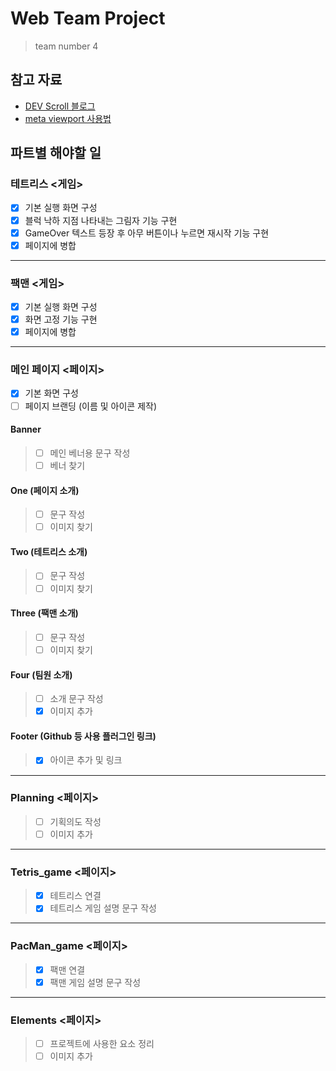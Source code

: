 # Web Team Project
> team number 4
  
## 참고 자료
* [DEV Scroll 블로그](https://inpa.tistory.com/)
* [meta viewport 사용법](https://aboooks.tistory.com/352)

## 파트별 해야할 일
### 테트리스 <게임>
- [X] 기본 실행 화면 구성
- [X] 블럭 낙하 지점 나타내는 그림자 기능 구현
- [x] GameOver 텍스트 등장 후 아무 버튼이나 누르면 재시작 기능 구현
- [x] 페이지에 병합
---

### 팩맨 <게임>
- [X] 기본 실행 화면 구성
- [X] 화면 고정 기능 구현
- [x] 페이지에 병합
---

### 메인 페이지 <페이지>
- [X] 기본 화면 구성
- [ ] 페이지 브랜딩 (이름 및 아이콘 제작)
#### Banner
> - [ ] 메인 베너용 문구 작성
> - [ ] 베너 찾기
#### One (페이지 소개)
> - [ ] 문구 작성
> - [ ] 이미지 찾기
#### Two (테트리스 소개)
> - [ ] 문구 작성
> - [ ] 이미지 찾기
#### Three (팩맨 소개)
> - [ ] 문구 작성
> - [ ] 이미지 찾기
#### Four (팀원 소개)
> - [ ] 소개 문구 작성
> - [x] 이미지 추가
#### Footer (Github 등 사용 플러그인 링크)
> - [x] 아이콘 추가 및 링크
---

### Planning <페이지>
> - [ ] 기획의도 작성
> - [ ] 이미지 추가
---

### Tetris_game <페이지>
> - [x] 테트리스 연결
> - [x] 테트리스 게임 설명 문구 작성
---

### PacMan_game <페이지>
> - [x] 팩맨 연결
> - [x] 팩맨 게임 설명 문구 작성
---

### Elements <페이지>
> - [ ] 프로젝트에 사용한 요소 정리
> - [ ] 이미지 추가
